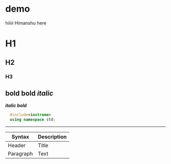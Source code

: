 # demo
hiiiii Himanshu here

# H1
## H2
### H3

**bold**
__bold__
*italic*
----------------
***italic bold***

``` c++
  #include<iostreme>
  using namespace std;

```
---



| Syntax | Description |
| ----------- | ----------- |
| Header | Title |
| Paragraph | Text |

